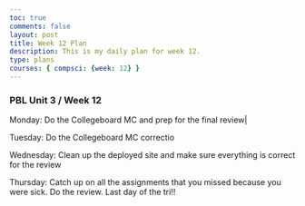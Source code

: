 ```yaml
---
toc: true
comments: false
layout: post
title: Week 12 Plan
description: This is my daily plan for week 12.
type: plans
courses: { compsci: {week: 12} }
---
```


### PBL Unit 3 / Week 12
Monday: 
Do the Collegeboard MC and prep for the final review|

Tuesday: 
Do the Collegeboard MC correctio

Wednesday: 
Clean up the deployed site and make sure everything is correct for the review

Thursday: 
Catch up on all the assignments that you missed because you were sick. Do the review. Last day of the tri!!


